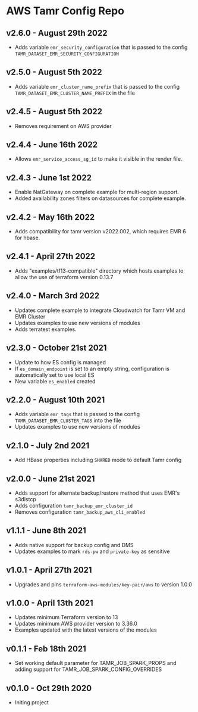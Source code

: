 # AWS Tamr Config Repo

## v2.6.0 - August 29th 2022
* Adds variable `emr_security_configuration` that is passed to the config `TAMR_DATASET_EMR_SECURITY_CONFIGURATION`

## v2.5.0 - August 5th 2022
* Adds variable `emr_cluster_name_prefix` that is passed to the config `TAMR_DATASET_EMR_CLUSTER_NAME_PREFIX` in the file

## v2.4.5 - August 5th 2022
* Removes requirement on AWS provider

## v2.4.4 - June 16th 2022
* Allows `emr_service_access_sg_id` to make it visible in the render file.

## v2.4.3 - June 1st 2022
* Enable NatGateway on complete example for multi-region support.
* Added availability zones filters on datasources for complete example.

## v2.4.2 - May 16th 2022
* Adds compatibility for tamr version v2022.002, which requires EMR 6 for hbase.

## v2.4.1 - April 27th 2022
* Adds "examples/tf13-compatible" directory which hosts examples to allow the use of terraform version 0.13.7

## v2.4.0 - March 3rd 2022
* Updates complete example to integrate Cloudwatch for Tamr VM and EMR Cluster
* Updates examples to use new versions of modules
* Adds terratest examples.

## v2.3.0 - October 21st 2021
* Update to how ES config is managed
* If `es_domain_endpoint` is set to an empty string, configuration is automatically set to use local ES
* New variable `es_enabled` created

## v2.2.0 - August 10th 2021
* Adds variable `emr_tags` that is passed to the config `TAMR_DATASET_EMR_CLUSTER_TAGS` into the file
* Updates examples to use new versions of modules

## v2.1.0 - July 2nd 2021
* Add HBase properties including `SHARED` mode to default Tamr config

## v2.0.0 - June 21st 2021
* Adds support for alternate backup/restore method that uses EMR's s3distcp
* Adds configuration `tamr_backup_emr_cluster_id`
* Removes configuration `tamr_backup_aws_cli_enabled`

## v1.1.1 - June 8th 2021
* Adds native support for backup config and DMS
* Updates examples to mark `rds-pw` and `private-key` as sensitive

## v1.0.1 - April 27th 2021
* Upgrades and pins `terraform-aws-modules/key-pair/aws` to version 1.0.0

## v1.0.0 - April 13th 2021
* Updates minimum Terraform version to 13
* Updates minimum AWS provider version to 3.36.0
* Examples updated with the latest versions of the modules

## v0.1.1 - Feb 18th 2021
* Set working default parameter for TAMR_JOB_SPARK_PROPS and adding support for TAMR_JOB_SPARK_CONFIG_OVERRIDES

## v0.1.0 - Oct 29th 2020
* Initing project
